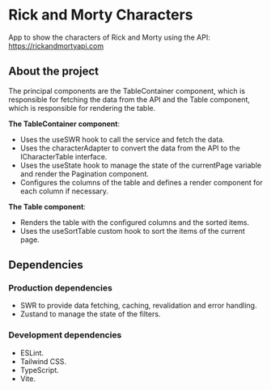 # Rick and Morty Characters

App to show the characters of Rick and Morty using the API: https://rickandmortyapi.com

## About the project

The principal components are the TableContainer component, which is responsible for fetching the 
data from the API and the Table component, which is responsible for rendering the table.

**The TableContainer component**:
- Uses the useSWR hook to call the service and fetch the data.
- Uses the characterAdapter to convert the data from the API to the ICharacterTable interface.
- Uses the useState hook to manage the state of the currentPage variable and render the Pagination component.
- Configures the columns of the table and defines a render component for each column if necessary.

**The Table component**:
- Renders the table with the configured columns and the sorted items.
- Uses the useSortTable custom hook to sort the items of the current page.

## Dependencies

### Production dependencies
- SWR to provide data fetching, caching, revalidation and error handling.
- Zustand to manage the state of the filters.

### Development dependencies
- ESLint.
- Tailwind CSS.
- TypeScript.
- Vite.
